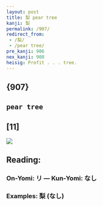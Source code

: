 ```yaml
---
layout: post
title: 梨 pear tree
kanji: 梨
permalink: /907/
redirect_from:
 - /梨/
 - /pear tree/
pre_kanji: 906
nex_kanji: 908
heisig: Profit . . . tree.
---
```


## {907}

## `pear tree`

## [11]

<div class="stroke"><img src="E6A2A8.png" /></div>

## Reading:

### On-Yomi: リ &mdash; Kun-Yomi: なし

### Examples: 梨 (なし)
